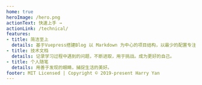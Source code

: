 ```yaml
---
home: true
heroImage: /hero.png
actionText: 快速上手 →
actionLink: /technical/
features:
- title: 简洁至上
  details: 基于Vuepress搭建Blog 以 Markdown 为中心的项目结构，以最少的配置专注于写作。
- title: 技术文档
  details: 记录学习过程中遇到的问题，不断进取，用于挑战。成为更好的自己。
- title: 个人随笔
  details: 用善于发现的眼睛，捕捉生活的美好。
footer: MIT Licensed | Copyright © 2019-present Harry Yan
---
```

